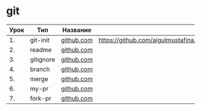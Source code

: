 # git

| Урок | Тип               | Название  | Ссылка                     |
| ---- | ----------------- | --------- | -------------------------- |
| 1.   |  git-init  | [github.com](./git-init/)  |https://github.com/aigulmustafina/jusan/commit/63c070cb734cc94ad14b95593b6992b9e89c7d2a
| 2.   |  readme    | [github.com](./readme/)    |
| 3.   |  gitignore | [github.com](./gitignore/) |
| 4.   |  branch    | [github.com](./branch/)    |
| 5.   |  merge     | [github.com](./merge/)     |
| 6.   |  my-pr     | [github.com](./my-pr/)     |
| 7.   |  fork-pr   | [github.com](./fork-pr/)   |
